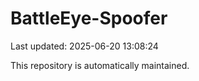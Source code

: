 # BattleEye-Spoofer

Last updated: 2025-06-20 13:08:24

This repository is automatically maintained.
